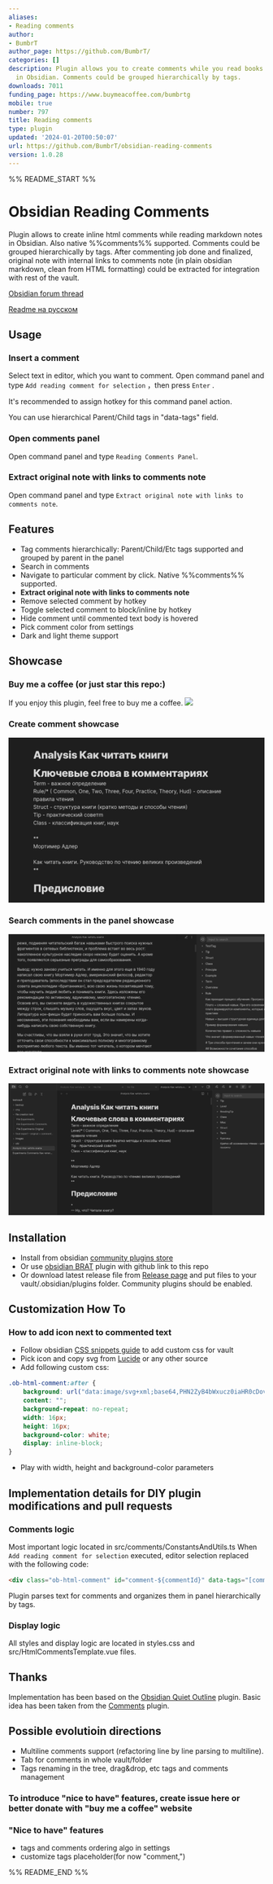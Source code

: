 ```yaml
---
aliases:
- Reading comments
author:
- BumbrT
author_page: https://github.com/BumbrT/
categories: []
description: Plugin allows you to create comments while you read books or articles
  in Obsidian. Comments could be grouped hierarchically by tags.
downloads: 7011
funding_page: https://www.buymeacoffee.com/bumbrtg
mobile: true
number: 797
title: Reading comments
type: plugin
updated: '2024-01-20T00:50:07'
url: https://github.com/BumbrT/obsidian-reading-comments
version: 1.0.28
---
```


%% README_START %%

# Obsidian Reading Comments

Plugin allows to create inline html comments while reading markdown notes in Obsidian. Also native %%comments%% supported. Comments could be grouped hierarchically by tags. After commenting job done and finalized, original note with internal links to comments note (in plain obsidian markdown, clean from HTML formatting) could be extracted for integration with rest of the vault.

[Obsidian forum thread](https://forum.obsidian.md/t/new-plugin-obsidian-reading-comments/)

[Readme на русском](https://github.com/BumbrT/obsidian-reading-comments/blob/master/README-RU.md)

## Usage

### Insert a comment

Select text in editor, which you want to comment. Open command panel and type `Add reading comment for selection` ，then press `Enter` .

It's recommended to assign hotkey for this command panel action.

You can use hierarchical Parent/Child tags in "data-tags" field.

### Open comments panel

Open command panel and type `Reading Comments Panel`.

### Extract original note with links to comments note

Open command panel and type `Extract original note with links to comments note`.

## Features

- Tag comments hierarchically: Parent/Child/Etc tags supported and grouped by parent in the panel
- Search in comments
- Navigate to particular comment by click. Native %%comments%% supported.
- **Extract original note with links to comments note**
- Remove selected comment by hotkey
- Toggle selected comment to block/inline by hotkey
- Hide comment until commented text body is hovered
- Pick comment color from settings
- Dark and light theme support

## Showcase

### Buy me a coffee (or just star this repo:)

If you enjoy this plugin, feel free to buy me a coffee.
<a href="https://www.buymeacoffee.com/bumbrtg"><img src="https://img.buymeacoffee.com/button-api/?text=Buy me a coffee&emoji=&slug=thtree&button_colour=40DCA5&font_colour=ffffff&font_family=Cookie&outline_colour=000000&coffee_colour=FFDD00" /></a>

### Create comment showcase

![Create comment](https://raw.githubusercontent.com/BumbrT/obsidian-reading-comments/master/resources/create-comment-ru.gif)

### Search comments in the panel showcase

![Search comments](https://raw.githubusercontent.com/BumbrT/obsidian-reading-comments/master/resources/navigate-comment-ru.gif)

### Extract original note with links to comments note showcase

![Extract original note](https://raw.githubusercontent.com/BumbrT/obsidian-reading-comments/master/resources/extract-original-ru.gif)

## Installation

- Install from obsidian [community plugins store](https://obsidian.md/plugins?id=reading-comments)
- Or use [obsidian BRAT](https://github.com/TfTHacker/obsidian42-brat) plugin with github link to this repo
- Or download latest release file from [Release page](https://github.com/BumbrT/obsidian-reading-comments/releases) and put files to your vault/.obsidian/plugins folder. Community plugins should be enabled.

## Customization How To
### How to add icon next to commented text
- Follow obsidian [CSS snippets guide](https://help.obsidian.md/Extending+Obsidian/CSS+snippets) to add custom css for vault
- Pick icon and copy svg from [Lucide](https://lucide.dev/icons/) or any other source
- Add following custom css:
```css
.ob-html-comment:after {
    background: url("data:image/svg+xml;base64,PHN2ZyB4bWxucz0iaHR0cDovL3d3dy53My5vcmcvMjAwMC9zdmciIHdpZHRoPSIxNiIgaGVpZ2h0PSIxNiIgdmlld0JveD0iMCAwIDI0IDI0IiBmaWxsPSJub25lIiBzdHJva2U9ImN1cnJlbnRDb2xvciIgc3Ryb2tlLXdpZHRoPSIyIiBzdHJva2UtbGluZWNhcD0icm91bmQiIHN0cm9rZS1saW5lam9pbj0icm91bmQiIGNsYXNzPSJsdWNpZGUgbHVjaWRlLXN0aWNreS1ub3RlIj48cGF0aCBkPSJNMTUuNSAzSDVhMiAyIDAgMCAwLTIgMnYxNGMwIDEuMS45IDIgMiAyaDE0YTIgMiAwIDAgMCAyLTJWOC41TDE1LjUgM1oiLz48cGF0aCBkPSJNMTUgM3Y2aDYiLz48L3N2Zz4=");
    content: "";
    background-repeat: no-repeat;
    width: 16px;
    height: 16px;
    background-color: white;
    display: inline-block;
}
```
- Play with width, height and background-color parameters

## Implementation details for DIY plugin modifications and pull requests

### Comments logic

Most important logic located in src/comments/ConstantsAndUtils.ts
 When `Add reading comment for selection` executed, editor selection replaced with the following code:

```html
<div class="ob-html-comment" id="comment-${commentId}" data-tags="[comment,]"><span class="ob-html-comment-body">CommentPlaceholder</span>${htmlEscapedSelection}</div>
```

Plugin parses text for comments and organizes them in panel hierarchically by tags.

### Display logic

All styles and display logic are located in styles.css and src/HtmlCommentsTemplate.vue files.

## Thanks

Implementation has been based on the [Obsidian Quiet Outline](https://github.com/guopenghui/obsidian-quiet-outline) plugin.
Basic idea has been taken from the [Comments](https://github.com/Darakah/obsidian-comments-plugin) plugin.


## Possible evolutioin directions

- Multiline comments support (refactoring line by line parsing to multiline).
- Tab for comments in whole vault/folder
- Tags renaming in the tree, drag&drop, etc tags and comments management

### To introduce "nice to have" features, create issue here or better donate with "buy me a coffee" website

### "Nice to have" features

- tags and comments ordering algo in settings
- customize tags placeholder(for now "comment,")


%% README_END %%